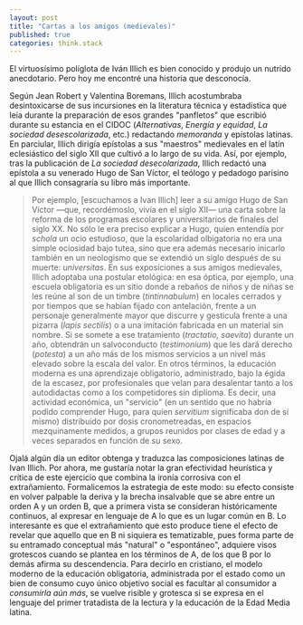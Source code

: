 ```yaml
---
layout: post
title: "Cartas a los amigos (medievales)"
published: true
categories: think.stack
---
```


El virtuosísimo políglota de Iván Illich es bien conocido y produjo un nutrido anecdotario.
Pero hoy me encontré una historia que desconocía.

Según Jean Robert y Valentina Boremans, Illich acostumbraba desintoxicarse de sus incursiones en la literatura técnica y estadística que leía durante la preparación de esos grandes "panfletos" que escribió durante su estancia en el CIDOC (*Alternativas*, *Energía y equidad*, *La sociedad desescolarizada*, etc.) 
redactando *memoranda* y epístolas latinas. 
En parciular, Illich dirigía epístolas a sus "maestros" medievales en el latín eclesiástico del siglo XII que cultivó a lo largo de su vida.
Así, por ejemplo, tras la publicación de *La sociedad desecolarizada*, Illich redactó una epístola a su venerado Hugo de San Víctor, el teólogo y pedadogo parisino al que Illich consagraría su libro más importante. 

>Por ejemplo, [escuchamos a Ivan Illich] leer a su amigo Hugo de San Victor —que, recordémoslo, vivía en el siglo XII— una carta sobre la reforma de los programas escolares y universitarios de finales del siglo XX. No sólo le era preciso explicar a Hugo, quien  entendía por *schola* un ocio estudioso, que la escolaridad olbigatoria no era una simple ociosidad bajo tutea, sino que era además necesario inicarlo también en un neologismo que se extendió un siglo después de su muerte: *universitas*. En sus exposiciones a sus amigos medievales, Illich adoptaba una postular etológica: en esa óptica, por ejemplo, una escuela obligatoria es un sitio donde a rebaños de niños y de niñas se les reúne al son de un timbre (*tintinnabulum*) en locales cerrados y por tiempos que se habían fijado con antelación, frente a un personaje generalmente mayor que discurre y gesticula frente a una pizarra (*lapis sectilis*) o a una imitación fabricada en un material sin nombre. Si se somete a ese tratamiento (*tractatio, saevita*) durante un año, obtendrán un salvoconducto (*testimonium*) que les dará derecho (*potesta*) a un año más de los mismos servicios a un nivel más elevado sobre la escala del valor. En otros términos, la educación moderna es una aprendizaje obligatorio, administrado, bajo la égida de la escasez, por profesionales que velan para desalentar tanto a los autodidactas como a los competidores sin diplioma. Es decir, una actividad económica, un "servicio" (en un sentido que no habría podido comprender Hugo, para quien *servitium* significaba don de sí mismo) distribuido por dosis cronometreadas, en espacios mezquinamente medidos, a grupos reunidos por clases de edad y a veces separados en función de su sexo.

Ojalá algún día un editor obtenga y traduzca las composiciones latinas de Ivan Illich. Por ahora, me gustaría notar la gran efectividad heurística y crítica de este ejercicio que combina la ironía corrosiva con el extrañamiento. Formalicemos la estrategia de este modo: su efecto consiste en volver palpable la deriva y la brecha insalvable que se abre entre un orden A y un orden B, que a primera vista se consideran históricamente continuos, al expresar en lenguaje de A lo que es un lugar común en B. Lo interesante es que el extrañamiento que esto produce tiene el efecto de revelar que aquello que en B ni siquiera es tematizable, pues forma parte de su entramado conceptual más "natural" o "espontáneo", adquiere visos grotescos cuando se plantea en los términos de A, de los que B por lo demás afirma su descendencia. Para decirlo en cristiano, el modelo moderno de la educación obligatoria, administrada por el estado como un bien de consumo cuyo único objetivo social es facultar al consumidor a *consumirla aún más*, se vuelve risible y grotesca si se expresa en el lenguaje del primer tratadista de la lectura y la educación de la Edad Media latina.
